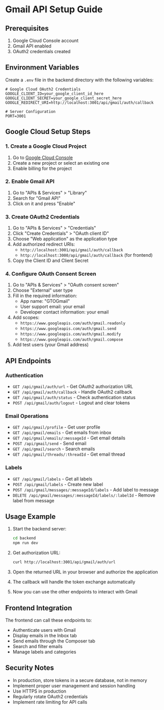 # Gmail API Setup Guide

## Prerequisites
1. Google Cloud Console account
2. Gmail API enabled
3. OAuth2 credentials created

## Environment Variables

Create a `.env` file in the backend directory with the following variables:

```env
# Google Cloud OAuth2 Credentials
GOOGLE_CLIENT_ID=your_google_client_id_here
GOOGLE_CLIENT_SECRET=your_google_client_secret_here
GOOGLE_REDIRECT_URI=http://localhost:3001/api/gmail/auth/callback

# Server Configuration
PORT=3001
```

## Google Cloud Setup Steps

### 1. Create a Google Cloud Project
1. Go to [Google Cloud Console](https://console.cloud.google.com/)
2. Create a new project or select an existing one
3. Enable billing for the project

### 2. Enable Gmail API
1. Go to "APIs & Services" > "Library"
2. Search for "Gmail API"
3. Click on it and press "Enable"

### 3. Create OAuth2 Credentials
1. Go to "APIs & Services" > "Credentials"
2. Click "Create Credentials" > "OAuth client ID"
3. Choose "Web application" as the application type
4. Add authorized redirect URIs:
   - `http://localhost:3001/api/gmail/auth/callback`
   - `http://localhost:3000/api/gmail/auth/callback` (for frontend)
5. Copy the Client ID and Client Secret

### 4. Configure OAuth Consent Screen
1. Go to "APIs & Services" > "OAuth consent screen"
2. Choose "External" user type
3. Fill in the required information:
   - App name: "GTOGmail"
   - User support email: your email
   - Developer contact information: your email
4. Add scopes:
   - `https://www.googleapis.com/auth/gmail.readonly`
   - `https://www.googleapis.com/auth/gmail.send`
   - `https://www.googleapis.com/auth/gmail.modify`
   - `https://www.googleapis.com/auth/gmail.compose`
5. Add test users (your Gmail address)

## API Endpoints

### Authentication
- `GET /api/gmail/auth/url` - Get OAuth2 authorization URL
- `GET /api/gmail/auth/callback` - Handle OAuth2 callback
- `GET /api/gmail/auth/status` - Check authentication status
- `POST /api/gmail/auth/logout` - Logout and clear tokens

### Email Operations
- `GET /api/gmail/profile` - Get user profile
- `GET /api/gmail/emails` - Get emails from inbox
- `GET /api/gmail/emails/:messageId` - Get email details
- `POST /api/gmail/send` - Send email
- `GET /api/gmail/search` - Search emails
- `GET /api/gmail/threads/:threadId` - Get email thread

### Labels
- `GET /api/gmail/labels` - Get all labels
- `POST /api/gmail/labels` - Create new label
- `POST /api/gmail/messages/:messageId/labels` - Add label to message
- `DELETE /api/gmail/messages/:messageId/labels/:labelId` - Remove label from message

## Usage Example

1. Start the backend server:
   ```bash
   cd backend
   npm run dev
   ```

2. Get authorization URL:
   ```bash
   curl http://localhost:3001/api/gmail/auth/url
   ```

3. Open the returned URL in your browser and authorize the application

4. The callback will handle the token exchange automatically

5. Now you can use the other endpoints to interact with Gmail

## Frontend Integration

The frontend can call these endpoints to:
- Authenticate users with Gmail
- Display emails in the Inbox tab
- Send emails through the Composer tab
- Search and filter emails
- Manage labels and categories

## Security Notes

- In production, store tokens in a secure database, not in memory
- Implement proper user management and session handling
- Use HTTPS in production
- Regularly rotate OAuth2 credentials
- Implement rate limiting for API calls 